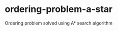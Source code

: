ordering-problem-a-star
=======================

Ordering problem solved using A* search algorithm 

